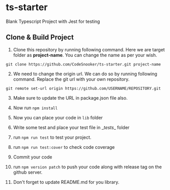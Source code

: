 # ts-starter
Blank Typescript Project with Jest for testing

Clone & Build Project
----

1. Clone this repository by running following command. Here we are target folder as **project-name**. You can change the name as per your wish.

```
git clone https://github.com/CodeSnooker/ts-starter.git project-name
```

2. We need to change the origin url. We can do so by running following command. Replace the git url with your own repository.

```
git remote set-url origin https://github.com/USERNAME/REPOSITORY.git
```

3. Make sure to update the URL in package.json file also.

4. Now run ```npm install```

5. Now you can place your code in ```lib``` folder

6. Write some test and place your test file in \__tests__ folder

7. run ```npm run test``` to test your project.

8. run ```npm run test:cover``` to check code coverage

9. Commit your code

10. run ```npm version patch``` to push your code along with release tag on the github server.

11. Don't forget to update README.md for you library.
